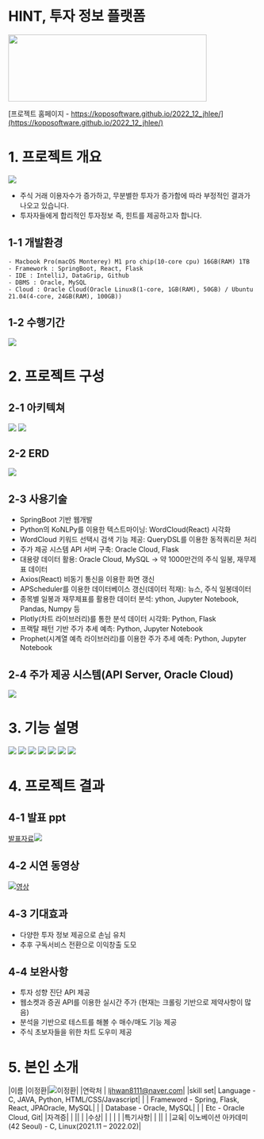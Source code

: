 # HINT, 투자 정보 플랫폼
<img src="logo.png" width="400" height="135"/>

[프로젝트 홈페이지 - https://koposoftware.github.io/2022_12_jhlee/](https://koposoftware.github.io/2022_12_jhlee/)

# 1. 프로젝트 개요

<img src="intro.png"/><br>

- 주식 거래 이용자수가 증가하고, 무분별한 투자가 증가함에 따라 부정적인 결과가 나오고 있습니다.
- 투자자들에게 합리적인 투자정보 즉, 힌트를 제공하고자 합니다.

## 1-1 개발환경

```
- Macbook Pro(macOS Monterey) M1 pro chip(10-core cpu) 16GB(RAM) 1TB
- Framework : SpringBoot, React, Flask
- IDE : IntelliJ, DataGrip, Github
- DBMS : Oracle, MySQL
- Cloud : Oracle Cloud(Oracle Linux8(1-core, 1GB(RAM), 50GB) / Ubuntu 21.04(4-core, 24GB(RAM), 100GB))
```

## 1-2 수행기간
<img src="gant.png"/><br>

# 2. 프로젝트 구성

## 2-1 아키텍쳐
<img src="architecture.png"/>

<img src="architecture2.png"/>
   
## 2-2 ERD
<img src="erd.png"/>

## 2-3 사용기술
- SpringBoot 기반 웹개발
- Python의 KoNLPy를 이용한 텍스트마이닝: WordCloud(React) 시각화
- WordCloud 키워드 선택시 검색 기능 제공: QueryDSL를 이용한 동적쿼리문 처리
- 주가 제공 시스템 API 서버 구축: Oracle Cloud, Flask
- 대용량 데이터 활용: Oracle Cloud, MySQL -> 약 1000만건의 주식 일봉, 재무제표 데이터
- Axios(React) 비동기 통신을 이용한 화면 갱신
- APScheduler를 이용한 데이터베이스 갱신(데이터 적재): 뉴스, 주식 일봉데이터
- 종목별 일봉과 재무제표를 활용한 데이터 분석: ython, Jupyter Notebook, Pandas, Numpy 등
- Plotly(차트 라이브러리)를 통한 분석 데이터 시각화: Python, Flask
- 프랙탈 패턴 기반 주가 추세 예측: Python, Jupyter Notebook
- Prophet(시계열 예측 라이브러리)를 이용한 주가 추세 예측: Python, Jupyter Notebook

## 2-4 주가 제공 시스템(API Server, Oracle Cloud)
<img src="api.png"/>

# 3. 기능 설명
<img src="f1.png"/>
<img src="f2.png"/>
<img src="f3.png"/>
<img src="f4.png"/>
<img src="f5.png"/>
<img src="f6.png"/>
<img src="f7.png"/>

# 4. 프로젝트 결과
   
## 4-1 발표 ppt 

[발표자료<img src="발표ppt.png"/>](/발표ppt.pptx)<br>

## 4-2 시연 동영상 

[![영상](link.png)](https://)
  
## 4-3 기대효과
- 다양한 투자 정보 제공으로 손님 유치
- 추후 구독서비스 전환으로 이익창출 도모

## 4-4 보완사항
- 투자 성향 진단 API 제공
- 웹소켓과 증권 API를 이용한 실시간 주가
  (현재는 크롤링 기반으로 제약사항이 많음)
- 분석을 기반으로 테스트를 해볼 수 매수/매도 기능 제공
- 주식 초보자들을 위한 차트 도우미 제공

# 5. 본인 소개

|이름 |이정환|![이정환](/이정환.jpg)|
|연락처 | ljhwan8111@naver.com|
|skill set| Language - C, JAVA, Python, HTML/CSS/Javascript|
| | Frameword - Spring, Flask, React, JPAOracle, MySQL|
| | Database - Oracle, MySQL|
| | Etc - Oracle Cloud, Git|
|자격증| |
|| |
|수상| |
| | |
|특기사항| |
|| |
|교육| 이노베이션 아카데미(42 Seoul) - C, Linux(2021.11 – 2022.02)|
